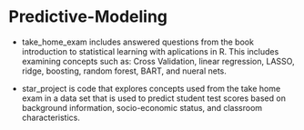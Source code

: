 # Predictive-Modeling
- take_home_exam includes answered questions from the book introduction to statistical learning with aplications in R. This includes examining concepts such as: Cross Validation, linear regression, LASSO, ridge, boosting, random forest, BART, and nueral nets. 

- star_project is code that explores concepts used from the take home exam in a data set that is used to predict student test scores based on background information, socio-economic status, and classroom characteristics. 
